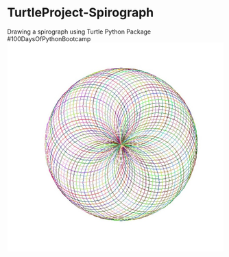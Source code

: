 # TurtleProject-Spirograph
Drawing a spirograph using Turtle Python Package
#100DaysOfPythonBootcamp
![alt text](https://github.com/ShubhangiKukreti/TurtleProject-Spirograph/blob/main/spirograph.jpg?raw=true)

